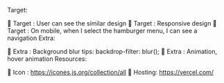 Target:

🎯 Target : User can see the similar design
🎯 Target : Responsive design
🎯 Target : On mobile, when I select the hamburger menu, I can see a navigation
Extra:

🌟 Extra : Background blur tips: backdrop-filter: blur();
🌟 Extra : Animation, hover animation
Resources:

📃 Icon : https://icones.js.org/collection/all
📃 Hosting: https://vercel.com/

